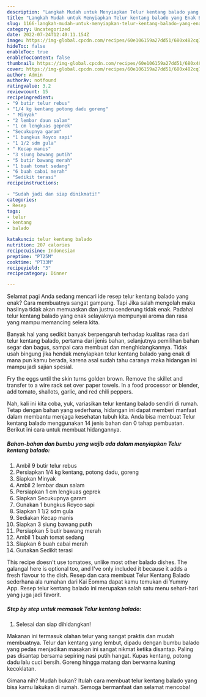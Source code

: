 ```yaml
---
description: "Langkah Mudah untuk Menyiapkan Telur kentang balado yang Enak Banget"
title: "Langkah Mudah untuk Menyiapkan Telur kentang balado yang Enak Banget"
slug: 1166-langkah-mudah-untuk-menyiapkan-telur-kentang-balado-yang-enak-banget
category: Uncategorized
date: 2022-07-24T12:40:11.154Z
image: https://img-global.cpcdn.com/recipes/60e106159a27dd51/680x482cq70/telur-kentang-balado-foto-resep-utama.jpg
hideToc: false
enableToc: true
enableTocContent: false
thumbnail: https://img-global.cpcdn.com/recipes/60e106159a27dd51/680x482cq70/telur-kentang-balado-foto-resep-utama.jpg
cover: https://img-global.cpcdn.com/recipes/60e106159a27dd51/680x482cq70/telur-kentang-balado-foto-resep-utama.jpg
author: Admin
authorAv: notfound
ratingvalue: 3.2
reviewcount: 15
recipeingredient:
- "9 butir telur rebus"
- "1/4 kg kentang potong dadu goreng"
- " Minyak"
- "2 lembar daun salam"
- "1 cm lengkuas geprek"
- "Secukupnya garam"
- "1 bungkus Royco sapi"
- "1 1/2 sdm gula"
- " Kecap manis"
- "3 siung bawang putih"
- "5 butir bawang merah"
- "1 buah tomat sedang"
- "6 buah cabai merah"
- "Sedikit terasi"
recipeinstructions:

- "Sudah jadi dan siap dinikmati!"
categories:
- Resep
tags:
- telur
- kentang
- balado

katakunci: telur kentang balado 
nutrition: 207 calories
recipecuisine: Indonesian
preptime: "PT25M"
cooktime: "PT33M"
recipeyield: "3"
recipecategory: Dinner

---
```



Selamat pagi Anda sedang mencari ide resep telur kentang balado yang enak? Cara membuatnya sangat gampang. Tapi Jika salah mengolah maka hasilnya tidak akan memuaskan dan justru cenderung tidak enak. Padahal telur kentang balado yang enak selayaknya mempunyai aroma dan rasa yang mampu memancing selera kita.


Banyak hal yang sedikit banyak berpengaruh terhadap kualitas rasa dari telur kentang balado, pertama dari jenis bahan, selanjutnya pemilihan bahan segar dan bagus, sampai cara membuat dan menghidangkannya. Tidak usah bingung jika hendak menyiapkan telur kentang balado yang enak di mana pun kamu berada, karena asal sudah tahu caranya maka hidangan ini mampu jadi sajian spesial.

Fry the eggs until the skin turns golden brown. Remove the skillet and transfer to a wire rack set over paper towels. In a food processor or blender, add tomato, shallots, garlic, and red chili peppers.


Nah, kali ini kita coba, yuk, variasikan telur kentang balado sendiri di rumah. Tetap dengan bahan yang sederhana, hidangan ini dapat memberi manfaat dalam membantu menjaga kesehatan tubuh kita. Anda bisa membuat Telur kentang balado menggunakan 14 jenis bahan dan 0 tahap pembuatan. Berikut ini cara untuk membuat hidangannya.

<!--inarticleads1-->

##### Bahan-bahan dan bumbu yang wajib ada dalam menyiapkan Telur kentang balado:

1. Ambil 9 butir telur rebus
1. Persiapkan 1/4 kg kentang, potong dadu, goreng
1. Siapkan  Minyak
1. Ambil 2 lembar daun salam
1. Persiapkan 1 cm lengkuas geprek
1. Siapkan Secukupnya garam
1. Gunakan 1 bungkus Royco sapi
1. Siapkan 1 1/2 sdm gula
1. Sediakan  Kecap manis
1. Siapkan 3 siung bawang putih
1. Persiapkan 5 butir bawang merah
1. Ambil 1 buah tomat sedang
1. Siapkan 6 buah cabai merah
1. Gunakan Sedikit terasi


This recipe doesn&#39;t use tomatoes, unlike most other balado dishes. The galangal here is optional too, and I&#39;ve only included it because it adds a fresh flavour to the dish. Resep dan cara membuat Telur Kentang Balado sederhana ala rumahan dari Kai Eomma dapat kamu temukan di Yummy App. Resep telur kentang balado ini merupakan salah satu menu sehari-hari yang juga jadi favorit. 

<!--inarticleads2-->

##### Step by step untuk memasak Telur kentang balado:


1. Selesai dan siap dihidangkan!

Makanan ini termasuk olahan telur yang sangat praktis dan mudah membuatnya. Telur dan kentang yang lembut, dipadu dengan bumbu balado yang pedas menjadikan masakan ini sangat nikmat ketika disantap. Paling pas disantap bersama sepiring nasi putih hangat. Kupas kentang, potong dadu lalu cuci bersih. Goreng hingga matang dan berwarna kuning kecoklatan. 

Gimana nih? Mudah bukan? Itulah cara membuat telur kentang balado yang bisa kamu lakukan di rumah. Semoga bermanfaat dan selamat mencoba!
